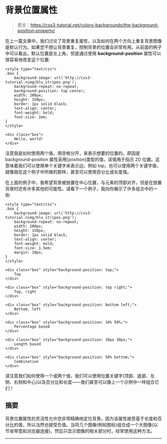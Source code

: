 # 背景位置属性

> 原文：<https://css3-tutorial.net/colors-backgrounds/the-background-position-property/>

在上一篇文章中，我们讨论了背景重复属性，以及如何在两个方向上重复背景图像是默认行为。如果您不想让背景重复，控制背景的位置会非常有用。从前面的例子中可以看出，默认位置是左上角，但是通过使用 **background-position** 属性可以很容易地改变这个位置:

```
<style type="text/css">
.box {
    background-image: url('http://css3-tutorial.nimg/blu_stripes.png');
    background-repeat: no-repeat;
    background-position: top center;
    width: 200px;
    height: 150px;
    border: 1px solid black;
    text-align: center;
    font-weight: bold;
    font-size: 2em;
}
</style>

<div class="box">
    Hello, world!
</div>
```

注意我是如何使用两个值，用空格分开，来表示想要的位置的。原因是 background-position 属性采用[position]类型的值，该值用于指示 2D 位置。这意味着我们可以使用单个关键字来表示边，例如 top，也可以使用两个关键字值，就像我在这个例子中所做的那样，甚至可以使用百分比或长度值。

在上面的例子中，我希望背景被放置在中心位置，与元素的顶部对齐，但是在放置背景时还有许多其他的可能性。请看下一个例子，我向你展示了许多组合中的一些:

```
<style type="text/css">  
.box {  
    background-image: url('http://css3-tutorial.nimg/blu_stripes.png');  
    background-repeat: no-repeat;  
    width: 200px;  
    height: 150px;  
    border: 1px solid black;  
    text-align: center;  
    font-weight: bold;  
    font-size: 1.5em;  
    margin: 10px;  
}  
</style>  

<div class="box" style="background-position: top;">  
    Top  
</div>  

<div class="box" style="background-position: top right;">  
    Top, right  
</div>  

<div class="box" style="background-position: bottom left;">  
    Bottom, left  
</div>  

<div class="box" style="background-position: 10% 50%;">  
    Percentage based  
</div>  

<div class="box" style="background-position: 10px 30px;">  
    Length based  
</div>  

<div class="box" style="background-position: 50% bottom;">  
    Combination  
</div>
```

请注意我们如何使用一个或两个值，我们可以使用位置关键字(顶部、底部、左侧、右侧和中心)以及百分比和长度——我们甚至可以像上一个示例中一样组合它们！

<input type="hidden" name="IL_IN_ARTICLE">

## 摘要

背景位置属性的灵活性允许您非常精确地定位背景。因为该属性接受基于长度和百分比的值，所以当然也接受负值。当将几个图像(例如图标)组合成一个大图像(以节省带宽和浏览器连接)，然后只显示图像的相关部分时，经常使用这种方法。

* * *